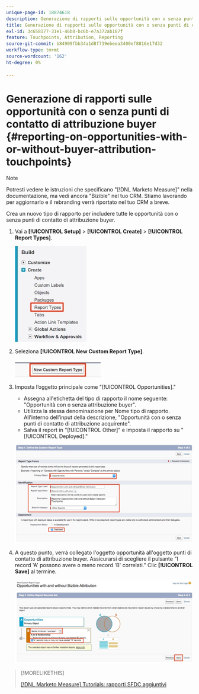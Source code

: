 ```yaml
---
unique-page-id: 18874618
description: Generazione di rapporti sulle opportunità con o senza punti di contatto di attribuzione buyer - [!DNL Marketo Measure]
title: Generazione di rapporti sulle opportunità con o senza punti di contatto di attribuzione buyer
exl-id: 3c658177-31e1-46b8-bc6b-e7a372ab187f
feature: Touchpoints, Attribution, Reporting
source-git-commit: b84909fbb34a1d8f739ebeea3400ef8816e17d32
workflow-type: tm+mt
source-wordcount: '162'
ht-degree: 0%

---
```


# Generazione di rapporti sulle opportunità con o senza punti di contatto di attribuzione buyer {#reporting-on-opportunities-with-or-without-buyer-attribution-touchpoints}

>[!NOTE]
>
>Potresti vedere le istruzioni che specificano &quot;[!DNL Marketo Measure]&quot; nella documentazione, ma vedi ancora &quot;Bizible&quot; nel tuo CRM. Stiamo lavorando per aggiornarlo e il rebranding verrà riportato nel tuo CRM a breve.

Crea un nuovo tipo di rapporto per includere tutte le opportunità con o senza punti di contatto di attribuzione buyer.

1. Vai a **[!UICONTROL Setup]** > **[!UICONTROL Create]** > **[!UICONTROL Report Types]**.

   ![](assets/1-1.jpg)

1. Seleziona **[!UICONTROL New Custom Report Type]**.

   ![](assets/2-1.jpg)

1. Imposta l’oggetto principale come &quot;[!UICONTROL Opportunities].&quot;

   * Assegna all&#39;etichetta del tipo di rapporto il nome seguente: &quot;Opportunità con o senza attribuzione buyer&quot;.
   * Utilizza la stessa denominazione per Nome tipo di rapporto. All’interno dell’input della descrizione, &quot;Opportunità con o senza punti di contatto di attribuzione acquirente&quot;.
   * Salva il report in &quot;[!UICONTROL Other]&quot; e imposta il rapporto su &quot;[!UICONTROL Deployed].&quot;

   ![](assets/3-1.jpg)

1. A questo punto, verrà collegato l&#39;oggetto opportunità all&#39;oggetto punti di contatto di attribuzione buyer. Assicurarsi di scegliere il pulsante &quot;I record &#39;A&#39; possono avere o meno record &#39;B&#39; correlati.&quot; Clic **[!UICONTROL Save]** al termine.

   ![](assets/4-1.jpg)

>[!MORELIKETHIS]
>
>[[!DNL Marketo Measure] Tutorials: rapporti SFDC aggiuntivi](https://experienceleague.adobe.com/en/docs/marketo-measure-learn/tutorials/onboarding/marketo-measure-102/addtional-salesforce-reports)
